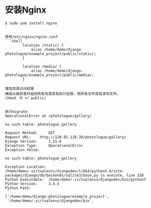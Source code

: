 

# 安装Nginx

```shell
$ sudo yum install nginx


修改/etc/nginx/nginx.conf
```shell
        location /static/ {
            alias /home/demo/django-photologue/example_project/public/static/;
        }

        location /media/ {
            alias /home/demo/django-photologue/example_project/public/media/;
        }

增加目录访问权限
确保从根目录开始的所有目录具有执行权限，而所有文件具有读写文件。
chmod -R +r public/


执行migrate
OperationalError at /photologue/gallery/

no such table: photologue_gallery

Request Method: 	GET
Request URL: 	http://120.92.118.39/photologue/gallery/
Django Version: 	1.11.6
Exception Type: 	OperationalError
Exception Value: 	

no such table: photologue_gallery

Exception Location: 	/home/demo/.virtualenvs/djangodev/lib64/python3.4/site-packages/django/db/backends/sqlite3/base.py in execute, line 328
Python Executable: 	/home/demo/.virtualenvs/djangodev/bin/python3
Python Version: 	3.4.5
Python Path: 	

['/home/demo/django-photologue/example_project',
 '/home/demo/.virtualenvs/djangodev/bin',
